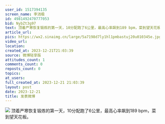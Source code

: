 ```yaml
---
user_id: 1517394135
screen_name: 李消极
id: 4981492470777053
bid: NybZt3g97
text: 顶着严寒恢复锻炼的第一天，10分配跑了6公里，最高心率飙到189 bpm，菜到望天花板。 
article_url: 
pics: https://wx2.sinaimg.cn/large/5a7198d7ly1hl1pmbastuj20u010345e.jpg
video_url: 
location: 
created_at: 2023-12-21T21:03:39
source: 微博轻享版
attitudes_count: 1
comments_count: 0
reposts_count: 0
topics: 
at_users: 
full_created_at: 2023-12-21 21:03:39
layout: post
date: 2023-12-21
title: 发表微博
---
```


![](https://image.baidu.com/search/down?url=https://wx2.sinaimg.cn/large/5a7198d7ly1hl1pmbastuj20u010345e.jpg)
顶着严寒恢复锻炼的第一天，10分配跑了6公里，最高心率飙到189 bpm，菜到望天花板。 
